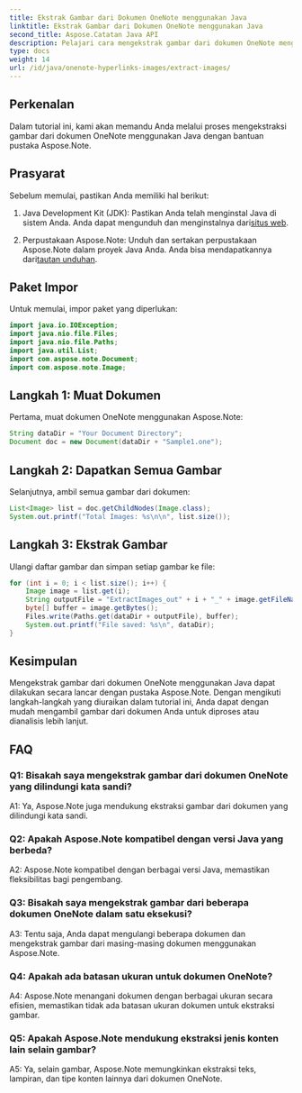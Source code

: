 ```yaml
---
title: Ekstrak Gambar dari Dokumen OneNote menggunakan Java
linktitle: Ekstrak Gambar dari Dokumen OneNote menggunakan Java
second_title: Aspose.Catatan Java API
description: Pelajari cara mengekstrak gambar dari dokumen OneNote menggunakan Java dengan pustaka Aspose.Note. Ikuti panduan langkah demi langkah kami untuk ekstraksi gambar yang lancar.
type: docs
weight: 14
url: /id/java/onenote-hyperlinks-images/extract-images/
---
```

## Perkenalan

Dalam tutorial ini, kami akan memandu Anda melalui proses mengekstraksi gambar dari dokumen OneNote menggunakan Java dengan bantuan pustaka Aspose.Note.

## Prasyarat

Sebelum memulai, pastikan Anda memiliki hal berikut:

1.  Java Development Kit (JDK): Pastikan Anda telah menginstal Java di sistem Anda. Anda dapat mengunduh dan menginstalnya dari[situs web](https://www.oracle.com/java/technologies/javase-jdk15-downloads.html).

2.  Perpustakaan Aspose.Note: Unduh dan sertakan perpustakaan Aspose.Note dalam proyek Java Anda. Anda bisa mendapatkannya dari[tautan unduhan](https://releases.aspose.com/note/java/).

## Paket Impor

Untuk memulai, impor paket yang diperlukan:

```java
import java.io.IOException;
import java.nio.file.Files;
import java.nio.file.Paths;
import java.util.List;
import com.aspose.note.Document;
import com.aspose.note.Image;
```

## Langkah 1: Muat Dokumen

Pertama, muat dokumen OneNote menggunakan Aspose.Note:

```java
String dataDir = "Your Document Directory";
Document doc = new Document(dataDir + "Sample1.one");
```

## Langkah 2: Dapatkan Semua Gambar

Selanjutnya, ambil semua gambar dari dokumen:

```java
List<Image> list = doc.getChildNodes(Image.class);
System.out.printf("Total Images: %s\n\n", list.size());
```

## Langkah 3: Ekstrak Gambar

Ulangi daftar gambar dan simpan setiap gambar ke file:

```java
for (int i = 0; i < list.size(); i++) {
    Image image = list.get(i);
    String outputFile = "ExtractImages_out" + i + "_" + image.getFileName();
    byte[] buffer = image.getBytes();
    Files.write(Paths.get(dataDir + outputFile), buffer);
    System.out.printf("File saved: %s\n", dataDir);
}
```

## Kesimpulan

Mengekstrak gambar dari dokumen OneNote menggunakan Java dapat dilakukan secara lancar dengan pustaka Aspose.Note. Dengan mengikuti langkah-langkah yang diuraikan dalam tutorial ini, Anda dapat dengan mudah mengambil gambar dari dokumen Anda untuk diproses atau dianalisis lebih lanjut.

## FAQ

### Q1: Bisakah saya mengekstrak gambar dari dokumen OneNote yang dilindungi kata sandi?

A1: Ya, Aspose.Note juga mendukung ekstraksi gambar dari dokumen yang dilindungi kata sandi.

### Q2: Apakah Aspose.Note kompatibel dengan versi Java yang berbeda?

A2: Aspose.Note kompatibel dengan berbagai versi Java, memastikan fleksibilitas bagi pengembang.

### Q3: Bisakah saya mengekstrak gambar dari beberapa dokumen OneNote dalam satu eksekusi?

A3: Tentu saja, Anda dapat mengulangi beberapa dokumen dan mengekstrak gambar dari masing-masing dokumen menggunakan Aspose.Note.

### Q4: Apakah ada batasan ukuran untuk dokumen OneNote?

A4: Aspose.Note menangani dokumen dengan berbagai ukuran secara efisien, memastikan tidak ada batasan ukuran dokumen untuk ekstraksi gambar.

### Q5: Apakah Aspose.Note mendukung ekstraksi jenis konten lain selain gambar?

A5: Ya, selain gambar, Aspose.Note memungkinkan ekstraksi teks, lampiran, dan tipe konten lainnya dari dokumen OneNote.
